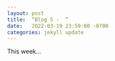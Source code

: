 ```yaml
---
layout: post
title:  “Blog 5 -  ”
date:   2022-03-19 23:59:00 -0700
categories: jekyll update
---
```

This week...